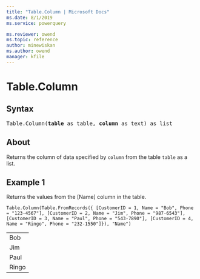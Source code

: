 ```yaml
---
title: "Table.Column | Microsoft Docs"
ms.date: 8/1/2019
ms.service: powerquery

ms.reviewer: owend
ms.topic: reference
author: minewiskan
ms.author: owend
manager: kfile
---
```

# Table.Column

## Syntax

<pre>
Table.Column(<b>table</b> as table, <b>column</b> as text) as list
</pre>
  
## About  
Returns the column of data specified by `column` from the table `table` as a list.

## Example 1
Returns the values from the [Name] column in the table.

```powerquery-m
Table.Column(Table.FromRecords({ [CustomerID = 1, Name = "Bob", Phone = "123-4567"], [CustomerID = 2, Name = "Jim", Phone = "987-6543"], [CustomerID = 3, Name = "Paul", Phone = "543-7890"], [CustomerID = 4, Name = "Ringo", Phone = "232-1550"]}), "Name")
```

<table> <tr><td>Bob</td></tr> <tr><td>Jim</td></tr> <tr><td>Paul</td></tr> <tr><td>Ringo</td></tr> </table>
